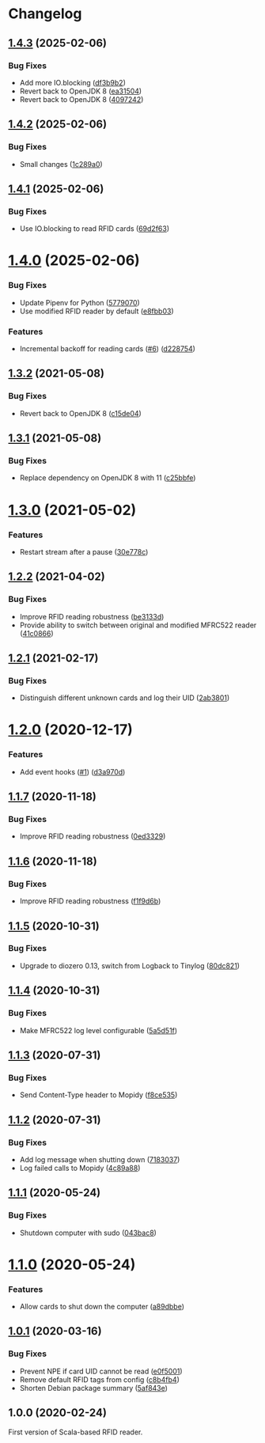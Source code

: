 # Changelog

## [1.4.3](https://github.com/scheleaap/rfid-jukebox/compare/v1.4.2...v1.4.3) (2025-02-06)


### Bug Fixes

* Add more IO.blocking ([df3b9b2](https://github.com/scheleaap/rfid-jukebox/commit/df3b9b28a345f049d2de58a21d5c997bb97b8db7))
* Revert back to OpenJDK 8 ([ea31504](https://github.com/scheleaap/rfid-jukebox/commit/ea31504dbb3b2a161709d4b64dde60e07b766308))
* Revert back to OpenJDK 8 ([4097242](https://github.com/scheleaap/rfid-jukebox/commit/4097242152e4110a135c4a45e42f1564d9ec4c82))

## [1.4.2](https://github.com/scheleaap/rfid-jukebox/compare/v1.4.1...v1.4.2) (2025-02-06)


### Bug Fixes

* Small changes ([1c289a0](https://github.com/scheleaap/rfid-jukebox/commit/1c289a07daa11543720ee975cba2556b072b17ce))

## [1.4.1](https://github.com/scheleaap/rfid-jukebox/compare/v1.4.0...v1.4.1) (2025-02-06)


### Bug Fixes

* Use IO.blocking to read RFID cards ([69d2f63](https://github.com/scheleaap/rfid-jukebox/commit/69d2f6306ba31ce0629a4091ca72633c6644c66b))

# [1.4.0](https://github.com/scheleaap/rfid-jukebox/compare/v1.3.2...v1.4.0) (2025-02-06)


### Bug Fixes

* Update Pipenv for Python ([5779070](https://github.com/scheleaap/rfid-jukebox/commit/5779070c262c0131d568e90f444209851fce5561))
* Use modified RFID reader by default ([e8fbb03](https://github.com/scheleaap/rfid-jukebox/commit/e8fbb03cf5348a6d9de91308e3fac0210301e1c4))


### Features

* Incremental backoff for reading cards ([#6](https://github.com/scheleaap/rfid-jukebox/issues/6)) ([d228754](https://github.com/scheleaap/rfid-jukebox/commit/d228754a525414f19beeafa60929d455cf6d6126))

## [1.3.2](https://github.com/scheleaap/rfid-jukebox/compare/v1.3.1...v1.3.2) (2021-05-08)


### Bug Fixes

* Revert back to OpenJDK 8 ([c15de04](https://github.com/scheleaap/rfid-jukebox/commit/c15de044db7466e158dbac038f67020b237016c3))

## [1.3.1](https://github.com/scheleaap/rfid-jukebox/compare/v1.3.0...v1.3.1) (2021-05-08)


### Bug Fixes

* Replace dependency on OpenJDK 8 with 11 ([c25bbfe](https://github.com/scheleaap/rfid-jukebox/commit/c25bbfeaf35290f1ed2dc6d3347a75818b292c13))

# [1.3.0](https://github.com/scheleaap/rfid-jukebox/compare/v1.2.2...v1.3.0) (2021-05-02)


### Features

* Restart stream after a pause ([30e778c](https://github.com/scheleaap/rfid-jukebox/commit/30e778c142e056aea2551fa9caabb84a9328b8fc))

## [1.2.2](https://github.com/scheleaap/rfid-jukebox/compare/v1.2.1...v1.2.2) (2021-04-02)


### Bug Fixes

* Improve RFID reading robustness ([be3133d](https://github.com/scheleaap/rfid-jukebox/commit/be3133d98a5d3682f678d92b11a0a5def7bb3e88))
* Provide ability to switch between original and modified MFRC522 reader ([41c0866](https://github.com/scheleaap/rfid-jukebox/commit/41c0866f0006fcb11971e4cb5c622981171e93ff))

## [1.2.1](https://github.com/scheleaap/rfid-jukebox/compare/v1.2.0...v1.2.1) (2021-02-17)


### Bug Fixes

* Distinguish different unknown cards and log their UID ([2ab3801](https://github.com/scheleaap/rfid-jukebox/commit/2ab3801585a2b3786bb6eef3b05264a84f2d9d8c))

# [1.2.0](https://github.com/scheleaap/rfid-jukebox/compare/v1.1.7...v1.2.0) (2020-12-17)


### Features

* Add event hooks ([#1](https://github.com/scheleaap/rfid-jukebox/issues/1)) ([d3a970d](https://github.com/scheleaap/rfid-jukebox/commit/d3a970de55bd5d2bc5b65fa744fae432b973355d))

## [1.1.7](https://github.com/scheleaap/rfid-jukebox/compare/v1.1.6...v1.1.7) (2020-11-18)


### Bug Fixes

* Improve RFID reading robustness ([0ed3329](https://github.com/scheleaap/rfid-jukebox/commit/0ed332948d505c86c6edd2609bffca9ef3d4be91))

## [1.1.6](https://github.com/scheleaap/rfid-jukebox/compare/v1.1.5...v1.1.6) (2020-11-18)


### Bug Fixes

* Improve RFID reading robustness ([f1f9d6b](https://github.com/scheleaap/rfid-jukebox/commit/f1f9d6b0628cd1fa49407c0a5b09f908deb1a242))

## [1.1.5](https://github.com/scheleaap/rfid-jukebox/compare/v1.1.4...v1.1.5) (2020-10-31)


### Bug Fixes

* Upgrade to diozero 0.13, switch from Logback to Tinylog ([80dc821](https://github.com/scheleaap/rfid-jukebox/commit/80dc821b65683e8f074841946d7272c0bc7e2c14))

## [1.1.4](https://github.com/scheleaap/rfid-jukebox/compare/v1.1.3...v1.1.4) (2020-10-31)


### Bug Fixes

* Make MFRC522 log level configurable ([5a5d51f](https://github.com/scheleaap/rfid-jukebox/commit/5a5d51fddd5df8e724889b90b37712ceff2da493))

## [1.1.3](https://github.com/scheleaap/rfid-jukebox/compare/v1.1.2...v1.1.3) (2020-07-31)


### Bug Fixes

* Send Content-Type header to Mopidy ([f8ce535](https://github.com/scheleaap/rfid-jukebox/commit/f8ce535890aff6bda9ca86fb927af06c5ccdfe52))

## [1.1.2](https://github.com/scheleaap/rfid-jukebox/compare/v1.1.1...v1.1.2) (2020-07-31)


### Bug Fixes

* Add log message when shutting down ([7183037](https://github.com/scheleaap/rfid-jukebox/commit/71830373050ca3c3c9225ff109ffd02c96782b87))
* Log failed calls to Mopidy ([4c89a88](https://github.com/scheleaap/rfid-jukebox/commit/4c89a88215a4caf4ff1b59576dac7ba512e4049c))

## [1.1.1](https://github.com/scheleaap/rfid-jukebox/compare/v1.1.0...v1.1.1) (2020-05-24)


### Bug Fixes

* Shutdown computer with sudo ([043bac8](https://github.com/scheleaap/rfid-jukebox/commit/043bac8064b2dde60e2782e8f07eb7ed7b719a86))

# [1.1.0](https://github.com/scheleaap/rfid-jukebox/compare/v1.0.1...v1.1.0) (2020-05-24)


### Features

* Allow cards to shut down the computer ([a89dbbe](https://github.com/scheleaap/rfid-jukebox/commit/a89dbbe794926129ed8bcf37110646cd9800a38f))

## [1.0.1](https://github.com/scheleaap/rfid-jukebox/compare/v1.0.0...v1.0.1) (2020-03-16)


### Bug Fixes

* Prevent NPE if card UID cannot be read ([e0f5001](https://github.com/scheleaap/rfid-jukebox/commit/e0f50010a76183d7b9e88f450dd28012a0ab826a))
* Remove default RFID tags from config ([c8b4fb4](https://github.com/scheleaap/rfid-jukebox/commit/c8b4fb46832f3323649c6afdce7e2300d9a93e0f))
* Shorten Debian package summary ([5af843e](https://github.com/scheleaap/rfid-jukebox/commit/5af843e095fde73349620f82066efc9ba2cb848f))

## 1.0.0 (2020-02-24)

First version of Scala-based RFID reader.
